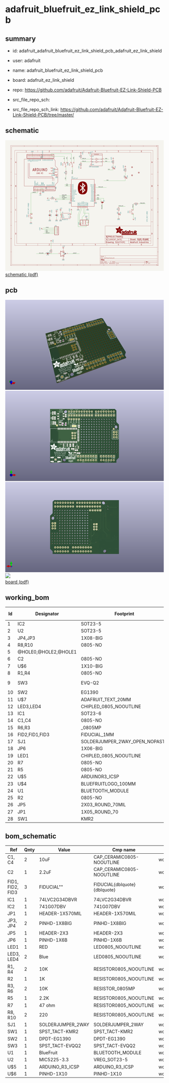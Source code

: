# adafruit_bluefruit_ez_link_shield_pcb
 
## summary 
* id: adafruit_adafruit_bluefruit_ez_link_shield_pcb_adafruit_ez_link_shield
* user: adafruit
* name: adafruit_bluefruit_ez_link_shield_pcb
* board: adafruit_ez_link_shield
* repo: https://github.com/adafruit/Adafruit-Bluefruit-EZ-Link-Shield-PCB



* src_file_repo_sch: 
* src_file_repo_sch_link: https://github.com/adafruit/Adafruit-Bluefruit-EZ-Link-Shield-PCB/tree/master/

## schematic  
![](working_schematic_600.png)  
[schematic (pdf)](working_schematic.pdf)  

## pcb  
![](working_3d_600.png) 
![](working_3d_front_600.png)  
![](working_3d_back_600.png)  
![](working_600.png)  
[board (pdf)](working.pdf)  

## working_bom
| Id | Designator | Footprint | Quantity | Designation | Supplier and ref |  | None | 
| --- | --- | --- | --- | --- | --- | --- | --- | 
| 1 | IC2 | SOT23-5 | 1 | 74AHC1G07DBV |  |  | [''] | 
| 2 | U2 | SOT23-5 | 1 | MIC5225-3.3 |  |  | [''] | 
| 3 | JP4,JP3 | 1X08-BIG | 2 |  |  |  | [''] | 
| 4 | R8,R10 | 0805-NO | 2 | 220 |  |  | [''] | 
| 5 | @HOLE0,@HOLE2,@HOLE1 |  | 3 |  |  |  | [''] | 
| 6 | C2 | 0805-NO | 1 | 2.2uF |  |  | [''] | 
| 7 | U$6 | 1X10-BIG | 1 | PINHD-1X10 |  |  | [''] | 
| 8 | R1,R4 | 0805-NO | 2 | 10K |  |  | [''] | 
| 9 | SW3 | EVQ-Q2 | 1 | SPST_TACT-EVQQ2 |  |  | [''] | 
| 10 | SW2 | EG1390 | 1 |  |  |  | [''] | 
| 11 | U$7 | ADAFRUIT_TEXT_20MM | 1 |  |  |  | [''] | 
| 12 | LED3,LED4 | CHIPLED_0805_NOOUTLINE | 2 | Blue |  |  | [''] | 
| 13 | IC1 | SOT23-6 | 1 | 74LVC2G34DBVR |  |  | [''] | 
| 14 | C1,C4 | 0805-NO | 2 | 10uF |  |  | [''] | 
| 15 | R6,R3 | _0805MP | 2 | 10K |  |  | [''] | 
| 16 | FID2,FID1,FID3 | FIDUCIAL_1MM | 3 | FIDUCIAL" |  |  | [''] | 
| 17 | SJ1 | SOLDERJUMPER_2WAY_OPEN_NOPASTE | 1 |  |  |  | [''] | 
| 18 | JP6 | 1X06-BIG | 1 |  |  |  | [''] | 
| 19 | LED1 | CHIPLED_0805_NOOUTLINE | 1 | RED |  |  | [''] | 
| 20 | R7 | 0805-NO | 1 | 47 ohm |  |  | [''] | 
| 21 | R5 | 0805-NO | 1 | 2.2K |  |  | [''] | 
| 22 | U$5 | ARDUINOR3_ICSP | 1 | ARDUINO_R3_ICSP |  |  | [''] | 
| 23 | U$4 | BLUEFRUITLOGO_100MM | 1 |  |  |  | [''] | 
| 24 | U1 | BLUETOOTH_MODULE | 1 | BlueFruit |  |  | [''] | 
| 25 | R2 | 0805-NO | 1 | 1K |  |  | [''] | 
| 26 | JP5 | 2X03_ROUND_70MIL | 1 |  |  |  | [''] | 
| 27 | JP1 | 1X05_ROUND_70 | 1 |  |  |  | [''] | 
| 28 | SW1 | KMR2 | 1 | SPST_TACT-KMR2 |  |  | [''] | 


## bom_schematic
| Ref | Qnty | Value | Cmp name | Footprint | Description | Vendor | DNP | 
| --- | --- | --- | --- | --- | --- | --- | --- | 
| C1, C4 | 2 | 10uF | CAP_CERAMIC0805-NOOUTLINE | working:0805-NO |  |  |  | 
| C2 | 1 | 2.2uF | CAP_CERAMIC0805-NOOUTLINE | working:0805-NO |  |  |  | 
| FID1, FID2, FID3 | 3 | FIDUCIAL"" | FIDUCIAL{dblquote}{dblquote} | working:FIDUCIAL_1MM |  |  |  | 
| IC1 | 1 | 74LVC2G34DBVR | 74LVC2G34DBVR | working:SOT23-6 |  |  |  | 
| IC2 | 1 | 741G07DBV | 741G07DBV | working:SOT23-5 |  |  |  | 
| JP1 | 1 | HEADER-1X570MIL | HEADER-1X570MIL | working:1X05_ROUND_70 |  |  |  | 
| JP3, JP4 | 2 | PINHD-1X8BIG | PINHD-1X8BIG | working:1X08-BIG |  |  |  | 
| JP5 | 1 | HEADER-2X3 | HEADER-2X3 | working:2X03_ROUND_70MIL |  |  |  | 
| JP6 | 1 | PINHD-1X6B | PINHD-1X6B | working:1X06-BIG |  |  |  | 
| LED1 | 1 | RED | LED0805_NOOUTLINE | working:CHIPLED_0805_NOOUTLINE |  |  |  | 
| LED3, LED4 | 2 | Blue | LED0805_NOOUTLINE | working:CHIPLED_0805_NOOUTLINE |  |  |  | 
| R1, R4 | 2 | 10K | RESISTOR0805_NOOUTLINE | working:0805-NO |  |  |  | 
| R2 | 1 | 1K | RESISTOR0805_NOOUTLINE | working:0805-NO |  |  |  | 
| R3, R6 | 2 | 10K | RESISTOR_0805MP | working:_0805MP |  |  |  | 
| R5 | 1 | 2.2K | RESISTOR0805_NOOUTLINE | working:0805-NO |  |  |  | 
| R7 | 1 | 47 ohm | RESISTOR0805_NOOUTLINE | working:0805-NO |  |  |  | 
| R8, R10 | 2 | 220 | RESISTOR0805_NOOUTLINE | working:0805-NO |  |  |  | 
| SJ1 | 1 | SOLDERJUMPER_2WAY | SOLDERJUMPER_2WAY | working:SOLDERJUMPER_2WAY_OPEN_NOPASTE |  |  |  | 
| SW1 | 1 | SPST_TACT-KMR2 | SPST_TACT-KMR2 | working:KMR2 |  |  |  | 
| SW2 | 1 | DPDT-EG1390 | DPDT-EG1390 | working:EG1390 |  |  |  | 
| SW3 | 1 | SPST_TACT-EVQQ2 | SPST_TACT-EVQQ2 | working:EVQ-Q2 |  |  |  | 
| U1 | 1 | BlueFruit | BLUETOOTH_MODULE | working:BLUETOOTH_MODULE |  |  |  | 
| U2 | 1 | MIC5225-3.3 | VREG_SOT23-5 | working:SOT23-5 |  |  |  | 
| U$5 | 1 | ARDUINO_R3_ICSP | ARDUINO_R3_ICSP | working:ARDUINOR3_ICSP |  |  |  | 
| U$6 | 1 | PINHD-1X10 | PINHD-1X10 | working:1X10-BIG |  |  |  | 



